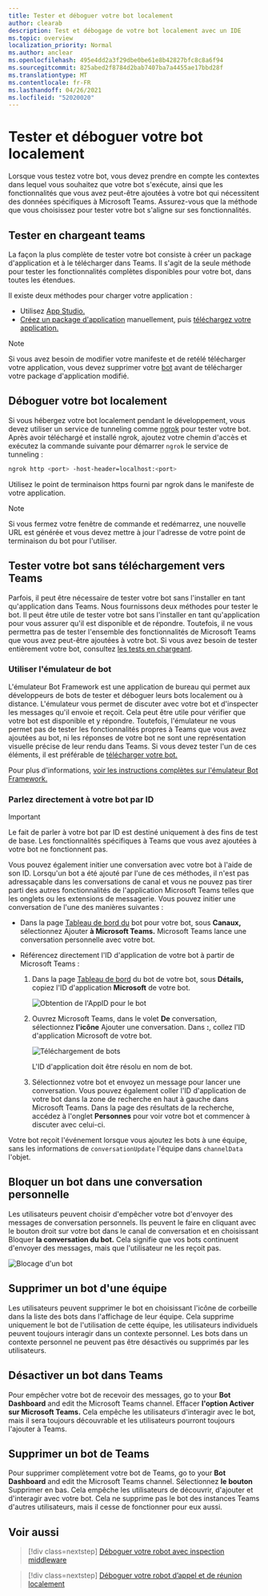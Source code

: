 ```yaml
---
title: Tester et déboguer votre bot localement
author: clearab
description: Test et débogage de votre bot localement avec un IDE
ms.topic: overview
localization_priority: Normal
ms.author: anclear
ms.openlocfilehash: 495e4dd2a3f29dbe0be61e8b42827bfc8c8a6f94
ms.sourcegitcommit: 825abed2f8784d2bab7407ba7a4455ae17bbd28f
ms.translationtype: MT
ms.contentlocale: fr-FR
ms.lasthandoff: 04/26/2021
ms.locfileid: "52020020"
---
```

# <a name="test-and-debug-your-bot-locally"></a>Tester et déboguer votre bot localement

Lorsque vous testez votre bot, vous devez prendre en compte les contextes dans lequel vous souhaitez que votre bot s'exécute, ainsi que les fonctionnalités que vous avez peut-être ajoutées à votre bot qui nécessitent des données spécifiques à Microsoft Teams. Assurez-vous que la méthode que vous choisissez pour tester votre bot s'aligne sur ses fonctionnalités.

## <a name="test-by-uploading-to-teams"></a>Tester en chargeant teams

La façon la plus complète de tester votre bot consiste à créer un package d'application et à le télécharger dans Teams. Il s'agit de la seule méthode pour tester les fonctionnalités complètes disponibles pour votre bot, dans toutes les étendues.

Il existe deux méthodes pour charger votre application :
* Utilisez [App Studio.](~/concepts/build-and-test/app-studio-overview.md)
* [Créez un package d'application](~/concepts/build-and-test/apps-package.md) manuellement, puis [téléchargez votre application.](~/concepts/deploy-and-publish/apps-upload.md)

> [!NOTE]
> Si vous avez besoin de modifier votre manifeste et de retélé télécharger votre application, vous devez supprimer votre [bot](#delete-a-bot-from-teams) avant de télécharger votre package d'application modifié.

## <a name="debug-your-bot-locally"></a>Déboguer votre bot localement

Si vous hébergez votre bot localement pendant le développement, vous devez utiliser un service de tunneling comme [ngrok](https://ngrok.com/) pour tester votre bot. Après avoir téléchargé et installé ngrok, ajoutez votre chemin d'accès et exécutez la commande suivante pour démarrer `ngrok` le service de tunneling :

```bash
ngrok http <port> -host-header=localhost:<port>
```

Utilisez le point de terminaison https fourni par ngrok dans le manifeste de votre application. 

> [!NOTE]
> Si vous fermez votre fenêtre de commande et redémarrez, une nouvelle URL est générée et vous devez mettre à jour l'adresse de votre point de terminaison du bot pour l'utiliser.

## <a name="test-your-bot-without-uploading-to-teams"></a>Tester votre bot sans téléchargement vers Teams

Parfois, il peut être nécessaire de tester votre bot sans l'installer en tant qu'application dans Teams. Nous fournissons deux méthodes pour tester le bot. Il peut être utile de tester votre bot sans l'installer en tant qu'application pour vous assurer qu'il est disponible et de répondre. Toutefois, il ne vous permettra pas de tester l'ensemble des fonctionnalités de Microsoft Teams que vous avez peut-être ajoutées à votre bot. Si vous avez besoin de tester entièrement votre bot, consultez [les tests en chargeant](#test-by-uploading-to-teams).

### <a name="use-the-bot-emulator"></a>Utiliser l'émulateur de bot

L'émulateur Bot Framework est une application de bureau qui permet aux développeurs de bots de tester et déboguer leurs bots localement ou à distance. L'émulateur vous permet de discuter avec votre bot et d'inspecter les messages qu'il envoie et reçoit. Cela peut être utile pour vérifier que votre bot est disponible et y répondre. Toutefois, l'émulateur ne vous permet pas de tester les fonctionnalités propres à Teams que vous avez ajoutées au bot, ni les réponses de votre bot ne sont une représentation visuelle précise de leur rendu dans Teams. Si vous devez tester l'un de ces éléments, il est préférable de [télécharger votre bot.](#test-by-uploading-to-teams)

Pour plus d'informations, [voir les instructions complètes sur l'émulateur Bot Framework.](/azure/bot-service/bot-service-debug-emulator?view=azure-bot-service-4.0&preserve-view=true)

### <a name="talk-to-your-bot-directly-by-id"></a>Parlez directement à votre bot par ID

> [!Important]
> Le fait de parler à votre bot par ID est destiné uniquement à des fins de test de base. Les fonctionnalités spécifiques à Teams que vous avez ajoutées à votre bot ne fonctionnent pas.

Vous pouvez également initier une conversation avec votre bot à l'aide de son ID. Lorsqu'un bot a été ajouté par l'une de ces méthodes, il n'est pas adressaçable dans les conversations de canal et vous ne pouvez pas tirer parti des autres fonctionnalités de l'application Microsoft Teams telles que les onglets ou les extensions de messagerie. Vous pouvez initier une conversation de l'une des manières suivantes :

* Dans la page [Tableau de bord du](https://dev.botframework.com/bots) bot pour votre bot, sous **Canaux,** sélectionnez Ajouter **à Microsoft Teams.** Microsoft Teams lance une conversation personnelle avec votre bot.

* Référencez directement l'ID d'application de votre bot à partir de Microsoft Teams :
   1. Dans la page [Tableau de bord](https://dev.botframework.com/bots) du bot de votre bot, sous **Détails,** copiez l'ID d'application **Microsoft** de votre bot.
  
      ![Obtention de l'AppID pour le bot](~/assets/images/bots_appid_botframework.png)
  
   2. Ouvrez Microsoft Teams, dans le volet **De** conversation, sélectionnez **l'icône** Ajouter une conversation. Dans **:**, collez l'ID d'application Microsoft de votre bot.
  
      ![Téléchargement de bots](~/assets/images/bots_uploading.png)

      L'ID d'application doit être résolu en nom de bot.

   3. Sélectionnez votre bot et envoyez un message pour lancer une conversation.
      Vous pouvez également coller l'ID d'application de votre bot dans la zone de recherche en haut à gauche dans Microsoft Teams. Dans la page des résultats de la recherche, accédez à l'onglet **Personnes** pour voir votre bot et commencer à discuter avec celui-ci.

Votre bot reçoit l'événement lorsque vous ajoutez les bots à une équipe, sans les informations de `conversationUpdate` l'équipe dans `channelData` l'objet.

## <a name="block-a-bot-in-personal-chat"></a>Bloquer un bot dans une conversation personnelle

Les utilisateurs peuvent choisir d'empêcher votre bot d'envoyer des messages de conversation personnels. Ils peuvent le faire en cliquant avec le bouton droit sur votre bot dans le canal de conversation et en choisissant Bloquer **la conversation du bot.** Cela signifie que vos bots continuent d'envoyer des messages, mais que l'utilisateur ne les reçoit pas.

![Blocage d'un bot](~/assets/images/bots/botdisable.png)

## <a name="remove-a-bot-from-a-team"></a>Supprimer un bot d'une équipe

Les utilisateurs peuvent supprimer le bot en choisissant l'icône de corbeille dans la liste des bots dans l'affichage de leur équipe. Cela supprime uniquement le bot de l'utilisation de cette équipe, les utilisateurs individuels peuvent toujours interagir dans un contexte personnel. Les bots dans un contexte personnel ne peuvent pas être désactivés ou supprimés par les utilisateurs.

## <a name="disable-a-bot-in-teams"></a>Désactiver un bot dans Teams

Pour empêcher votre bot de recevoir des messages, go to your **Bot Dashboard** and edit the Microsoft Teams channel. Effacer **l'option Activer sur Microsoft Teams.** Cela empêche les utilisateurs d'interagir avec le bot, mais il sera toujours découvrable et les utilisateurs pourront toujours l'ajouter à Teams.

## <a name="delete-a-bot-from-teams"></a>Supprimer un bot de Teams

Pour supprimer complètement votre bot de Teams, go to your **Bot Dashboard** and edit the Microsoft Teams channel. Sélectionnez **le bouton** Supprimer en bas. Cela empêche les utilisateurs de découvrir, d'ajouter et d'interagir avec votre bot. Cela ne supprime pas le bot des instances Teams d'autres utilisateurs, mais il cesse de fonctionner pour eux aussi.

## <a name="see-also"></a>Voir aussi

> [!div class=nextstep]
> [Déboguer votre robot avec inspection middleware](/azure/bot-service/bot-service-debug-inspection-middleware)

> [!div class=nextstep]
> [Déboguer votre robot d’appel et de réunion localement](~/bots/calls-and-meetings/debugging-local-testing-calling-meeting-bots.md)
